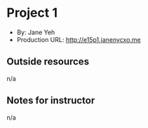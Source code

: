 # Project 1
+ By: Jane Yeh
+ Production URL: <http://e15p1.janenycxo.me>

## Outside resources
n/a

## Notes for instructor
n/a